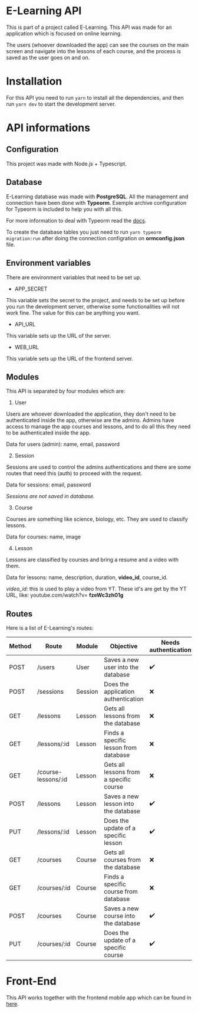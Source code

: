 # E-Learning API

This is part of a project called E-Learning. This API was made for an application
which is focused on online learning.

The users (whoever downloaded the app) can see the courses on the main screen
and navigate into the lessons of each course, and the process is saved as the
user goes on and on.

# Installation

For this API you need to run `yarn` to install all the dependencies, and
then run `yarn dev` to start the development server.

# API informations

## Configuration

This project was made with Node.js + Typescript.

## Database

E-Learning database was made with **PostgreSQL**. All the management and
connection have been done with **Typeorm**. Exemple archive configuration for
Typeorm is included to help you with all this.

For more information to deal with Typeorm read the [docs](https://typeorm.io/#/).

To create the database tables you just need to run `yarn typeorm migration:run`
after doing the connection configration on **ormconfig.json** file.

## Environment variables

There are environment variables that need to be set up.

* APP_SECRET

This variable sets the secret to the project, and needs to be set up before you
run the development server, otherwise some functionalities will not work fine.
The value for this can be anything you want.

* API_URL

This variable sets up the URL of the server.

* WEB_URL

This variable sets up the URL of the frontend server.

## Modules

This API is separated by four modules which are:

1. User

Users are whoever downloaded the application, they don't need to be
authenticated inside the app, otherwise are the admins. Admins have
access to manage the app courses and lessons, and to do all this
they need to be authenticated inside the app.

Data for users (admin): name, email, password

2. Session

Sessions are used to control the admins authentications and there are
some routes that need this (auth) to proceed with the request.

Data for sessions: email, password

*Sessions are not saved in database.*

3. Course

Courses are something like science, biology, etc. They are used to classify
lessons.

Data for courses: name, image

4. Lesson

Lessons are classified by courses and bring a resume and a video with them.

Data for lessons: name, description, duration, **video_id**, course_id.

*video_id*: this is used to play a video from YT. These id's are get by the YT
URL, like: youtube.com/watch?v= **fzeWc3zh01g**

## Routes

Here is a list of E-Learning's routes:

| Method | Route | Module | Objective | Needs authentication |
| ------ | ----- | ------ | --------- | -------------------- |
| POST | /users  | User | Saves a new user into the database | :heavy_check_mark: |
| POST | /sessions | Session | Does the application authentication | :x: |
| GET  | /lessons | Lesson | Gets all lessons from the database | :x: |
| GET  | /lessons/:id | Lesson | Finds a specific lesson from database | :x: |
| GET  | /course-lessons/:id | Lesson | Gets all lessons from a specific course | :x: |
| POST | /lessons | Lesson | Saves a new lesson into the database | :heavy_check_mark: |
| PUT  | /lessons/:id | Lesson | Does the update of a specific lesson | :heavy_check_mark: |
| GET  | /courses | Course | Gets all courses from the database | :x: |
| GET  | /courses/:id | Course | Finds a specific course from database | :x: |
| POST | /courses | Course | Saves a new course into the database | :heavy_check_mark: |
| PUT  | /courses/:id | Course | Does the update of a specific course | :heavy_check_mark: |

# Front-End

This API works together with the frontend mobile app which can be found in [here](https://github.com/gui10l1/elearningapp).
